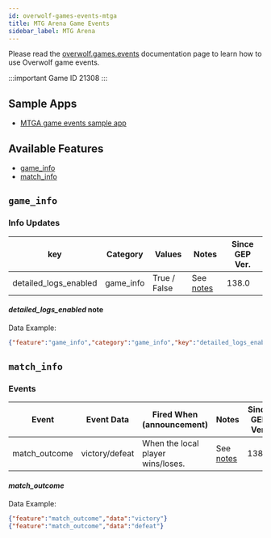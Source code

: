 ```yaml
---
id: overwolf-games-events-mtga
title: MTG Arena Game Events
sidebar_label: MTG Arena
---
```


Please read the [overwolf.games.events](overwolf-games-events) documentation page to learn how to use Overwolf game events.

:::important Game ID
21308
:::

## Sample Apps
* [MTGA game events sample app](https://github.com/overwolf/events-sample-apps)

## Available Features

* [game_info](#game_info)
* [match_info](#match_info)

## `game_info`

### Info Updates

key          | Category    | Values                    | Notes                 | Since GEP Ver. |
------------ | ------------| ------------------------- | --------------------- | -------------  | 
detailed_logs_enabled | game_info   | True / False | See [notes](#detailed_logs_enabled-note) |     138.0      |

#### *detailed_logs_enabled* note

Data Example:

```json
{"feature":"game_info","category":"game_info","key":"detailed_logs_enabled","value":true}
```

## `match_info`

### Events

Event  | Event Data        | Fired When (announcement)                                          | Notes      | Since GEP Ver. |
-------| ------------------| -------------------------------------------------------------------| ---------- | --------------|
match_outcome |  victory/defeat   | When the local player wins/loses. |See [notes](#match_outcome)|    138.0      |

#### *match_outcome*

Data Example:

```json
{"feature":"match_outcome","data":"victory"}
{"feature":"match_outcome","data":"defeat"}
```
